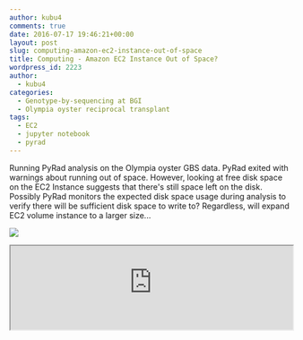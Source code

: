 ```yaml
---
author: kubu4
comments: true
date: 2016-07-17 19:46:21+00:00
layout: post
slug: computing-amazon-ec2-instance-out-of-space
title: Computing - Amazon EC2 Instance Out of Space?
wordpress_id: 2223
author:
  - kubu4
categories:
  - Genotype-by-sequencing at BGI
  - Olympia oyster reciprocal transplant
tags:
  - EC2
  - jupyter notebook
  - pyrad
---
```


Running PyRad analysis on the Olympia oyster GBS data. PyRad exited with warnings about running out of space. However, looking at free disk space on the EC2 Instance suggests that there's still space left on the disk. Possibly PyRad monitors the expected disk space usage during analysis to verify there will be sufficient disk space to write to? Regardless, will expand EC2 volume instance to a larger size...

[![](https://eagle.fish.washington.edu/Arabidopsis/20160717_ec2_out_of_space.png)](http://eagle.fish.washington.edu/Arabidopsis/20160717_ec2_out_of_space.png)

<iframe src="https://render.githubusercontent.com/view/ipynb?commit=a63ac11b57c693a7762dec20508c796cc8575ff4&enc_url=68747470733a2f2f7261772e67697468756275736572636f6e74656e742e636f6d2f73723332302f4c6162446f63732f613633616331316235376336393361373736326465633230353038633739366363383537356666342f6a7570797465725f6e62732f73616d2f32303136303731355f6563325f6f6c795f6762735f70797261642e6970796e62&nwo=sr320%2FLabDocs&path=jupyter_nbs%2Fsam%2F20160715_ec2_oly_gbs_pyrad.ipynb&repository_id=13746500#c4fc33df-e3eb-4377-b469-28e11bf518f6" width="100%" same_height_as="window" scrolling="yes"></iframe>




